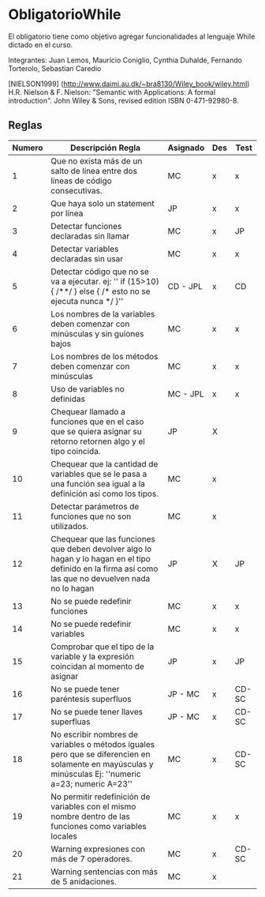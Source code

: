 # ObligatorioWhile

El obligatorio tiene como objetivo agregar funcionalidades al lenguaje While dictado en el curso. 

Integrantes: Juan Lemos, Mauricio Coniglio, Cynthia Duhalde, Fernando Torterolo, Sebastian Caredio

[NIELSON1999] (http://www.daimi.au.dk/~bra8130/Wiley_book/wiley.html)
H.R. Nielson & F. Nielson: "Semantic with Applications: A formal introduction". John Wiley & Sons, revised edition ISBN 0-471-92980-8.


## Reglas

| Numero | Descripción Regla | Asignado | Des | Test |
|--------|-------------------------------------------------------------------------------------------------------------------------------------------------------|----------|-----|-------|
| 1 | Que no exista más de un salto de línea entre dos líneas de código consecutivas. | MC | x | x |
| 2 | Que haya solo un statement por línea | JP | x | x |
| 3 | Detectar funciones declaradas sin llamar | MC | x |  JP|
| 4 | Detectar variables declaradas sin usar | MC | x |  x|
| 5 | Detectar código que no se va a ejecutar. ej: '' if (15>10) { /\*\*/ } else { /\* esto no se ejecuta nunca \*/ }'' | CD - JPL | x | CD |
| 6 | Los nombres de la variables deben comenzar con minúsculas y sin guiones bajos | MC | x | x |
| 7 | Los nombres de los métodos deben comenzar con minúsculas | MC | x | x |
| 8 | Uso de variables no definidas | MC - JPL | x | x |
| 9 | Chequear llamado a funciones que en el caso que se quiera asignar su retorno retornen algo y el tipo coincida. | JP | X |  |
| 10 | Chequear que la cantidad de variables que se le pasa a una función sea igual a la definición así como los tipos. | MC | x |  |
| 11 | Detectar parámetros de funciones que no son utilizados. | MC | x |  |
| 12 | Chequear que las funciones que deben devolver algo lo hagan y lo hagan en el tipo definido en la firma así como las que no devuelven nada no lo hagan | JP | X | JP |
| 13 | No se puede redefinir funciones | MC | x | x |
| 14 | No se puede redefinir variables | MC | x | x |
| 15 | Comprobar que el tipo de la variable y la expresión coincidan al momento de asignar | JP | x | JP |
| 16 | No se puede tener paréntesis superfluos | JP - MC | x | CD-SC |
| 17 | No se puede tener llaves superfluas | JP - MC | x | CD-SC |
| 18 | No escribir nombres de variables o métodos iguales pero que se diferencien en solamente en mayúsculas y minúsculas Ej: ''numeric a=23; numeric A=23'' | MC | x | CD-SC |
| 19 | No permitir redefinición de variables con el mismo nombre dentro de las funciones como variables locales | MC | x | x |
| 20 | Warning expresiones con más de 7 operadores. | MC | x | CD-SC |
| 21 | Warning sentencias con más de 5 anidaciones. | MC | x |  |
